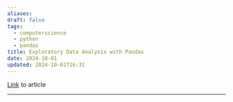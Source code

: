 ```yaml
---
aliases: 
draft: false
tags:
  - computerscience
  - python
  - pandas
title: Exploratory Data Analysis with Pandas
date: 2024-10-01
updated: 2024-10-01T16:31
---
```


[Link](https://www.kaggle.com/code/kashnitsky/topic-1-exploratory-data-analysis-with-pandas) to article

-------------------------------------------------------------------------------



